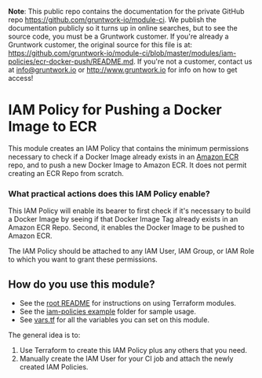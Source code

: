 **Note**: This public repo contains the documentation for the private GitHub repo <https://github.com/gruntwork-io/module-ci>.
We publish the documentation publicly so it turns up in online searches, but to see the source code, you must be a Gruntwork customer.
If you're already a Gruntwork customer, the original source for this file is at: <https://github.com/gruntwork-io/module-ci/blob/master/modules/iam-policies/ecr-docker-push/README.md>.
If you're not a customer, contact us at <info@gruntwork.io> or <http://www.gruntwork.io> for info on how to get access!

# IAM Policy for Pushing a Docker Image to ECR
 
This module creates an IAM Policy that contains the minimum permissions necessary to check if a Docker Image already 
exists in an [Amazon ECR](http://docs.aws.amazon.com/AmazonECR/latest/userguide/what-is-ecr.html) repo, and to push a new
Docker Image to Amazon ECR. It does not permit creating an ECR Repo from scratch. 

### What practical actions does this IAM Policy enable?

This IAM Policy will enable its bearer to first check if it's necessary to build a Docker Image by seeing if that Docker
 Image Tag already exists in an Amazon ECR Repo. Second, it enables the Docker Image to be pushed to Amazon ECR.
 
The IAM Policy should be attached to any IAM User, IAM Group, or IAM Role to which you want to grant these permissions.

## How do you use this module?

* See the [root README](/README.md) for instructions on using Terraform modules.
* See the [iam-policies example](/examples/iam-policies) folder for sample usage.
* See [vars.tf](./vars.tf) for all the variables you can set on this module.

The general idea is to:

1. Use Terraform to create this IAM Policy plus any others that you need.
2. Manually create the IAM User for your CI job and attach the newly created IAM Policies. 